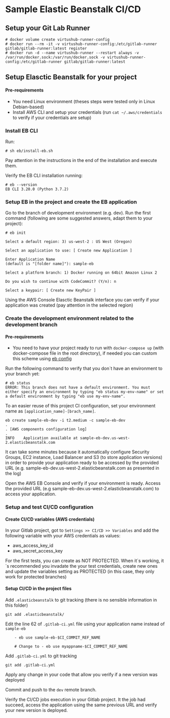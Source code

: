 # Sample Elastic Beanstalk CI/CD

## Setup your Git Lab Runner

```
# docker volume create virtushub-runner-config
# docker run --rm -it -v virtushub-runner-config:/etc/gitlab-runner gitlab/gitlab-runner:latest register
# docker run -d --name virtushub-runner --restart always -v /var/run/docker.sock:/var/run/docker.sock -v virtushub-runner-config:/etc/gitlab-runner gitlab/gitlab-runner:latest
```

## Setup Elasctic Beanstalk for your project

#### Pre-requirements
- You need Linux environment (theses steps were tested only in Linux Debian-based)
- Install AWS CLI and setup your credentials (run ```cat ~/.aws/credentials``` to verify if your credentials are setup)

### Install EB CLI
Run:
```
# sh eb/install-eb.sh
```
Pay attention in the instructions in the end of the installation and execute them.

Verify the EB CLI installation running:
```
# eb --version
EB CLI 3.20.0 (Python 3.7.2)
```
### Setup EB in the project and create the EB application

Go to the branch of development environment (e.g. dev).
Run the first command (following are some suggested answers, adapt them to your project):
```
# eb init

Select a default region: 3) us-west-2 : US West (Oregon)

Select an application to use: [ Create new Application ]

Enter Application Name
(default is "[folder name]"): sample-eb

Select a platform branch: 1) Docker running on 64bit Amazon Linux 2

Do you wish to continue with CodeCommit? (Y/n): n

Select a keypair: [ Create new KeyPair ]
```

Using the AWS Console Elasctic Beanstalk interface you can verify if your application was created (pay attention in the selected region) 

### Create the development environment related to the development branch

#### Pre-requirements
- You need to have your project ready to run with ```docker-compose up``` (with docker-compose file in the root directory), if needed you can custom this scheme using [eb config](https://docs.aws.amazon.com/elasticbeanstalk/latest/dg/eb3-config.html)

Run the following command to verify that you don´t have an environment to your branch yet:
```
# eb status
ERROR: This branch does not have a default environment. You must either specify an environment by typing "eb status my-env-name" or set a default environment by typing "eb use my-env-name".
```
To an easier reuse of this project CI configuration, set your environment name as ```[application_name]-[brach_name]```.
```
eb create sample-eb-dev -i t2.medium -c sample-eb-dev
. 
. [AWS components configuration log]
.
INFO    Application available at sample-eb-dev.us-west-2.elasticbeanstalk.com
```
It can take some minutes because it automatically configure Security Groups, EC2 instance, Load Balancer and S3 (to store application versions) in order to provide your application ready to be accessed by the provided URL (e.g. sample-eb-dev.us-west-2.elasticbeanstalk.com as presented in the log)

Open the AWS EB Console and verify if your environment is ready. Access the provided URL (e.g sample-eb-dev.us-west-2.elasticbeanstalk.com) to access your application.

### Setup and test CI/CD configuration

#### Create CI/CD variables (AWS credentials)

In your Gitlab project, got to ```Settings >> CI/CD >> Variables``` and add the following variable with your AWS credentials as values:
- aws_access_key_id
- aws_secret_access_key

For the first tests, you can create as NOT PROTECTED.
When it´s working, it´s recommended you invadate the your test credentials, create new ones and update the variables setting as PROTECTED (in this case, they only work for protected branches)

#### Setup CI/CD in the project files

Add ```.elasticbeanstalk``` to git tracking (there is no sensible information in this folder)
```
git add .elasticbeanstalk/
```

Edit the line 62 of ```.gitlab-ci.yml``` file using your application name instead of ```sample-eb```

```
    - eb use sample-eb-$CI_COMMIT_REF_NAME

    # Change to - eb use myappname-$CI_COMMIT_REF_NAME
```

Add ```.gitlab-ci.yml``` to git tracking 
```
git add .gitlab-ci.yml
```
Apply any change in your code that allow you verify if a new version was deployed

Commit and push to the ```dev``` remote branch.

Verify the CI/CD jobs execution in your Gitlab project.
It the job had succeed, access the application using the same previous URL and verify your new version is deployed.
